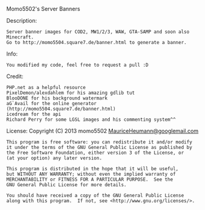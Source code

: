 Momo5502's Server Banners

Description: 

	Server banner images for COD2, MW1/2/3, WAW, GTA-SAMP and soon also Minecraft.
	Go to http://momo5504.square7.de/banner.html to generate a banner.

Info: 

	You modified my code, feel free to request a pull :D

Credit:

	PHP.net as a helpful resource
	PixelDemon/alexdahlem for his amazing gdlib tut
	BlooDONE for his background watermark
	aG`Avail for the online generator (http://momo5504.square7.de/banner.html)
	icedream for the api
	Richard Perry for some LGSL images and his commenting system^^

License:
	Copyright (C) 2013 momo5502 <MauriceHeumann@googlemail.com>

	This program is free software: you can redistribute it and/or modify
    it under the terms of the GNU General Public License as published by
    the Free Software Foundation, either version 3 of the License, or
    (at your option) any later version.

    This program is distributed in the hope that it will be useful,
    but WITHOUT ANY WARRANTY; without even the implied warranty of
    MERCHANTABILITY or FITNESS FOR A PARTICULAR PURPOSE.  See the
    GNU General Public License for more details.

    You should have received a copy of the GNU General Public License
    along with this program.  If not, see <http://www.gnu.org/licenses/>.

